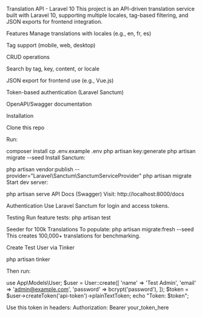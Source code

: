 Translation API - Laravel 10
This project is an API-driven translation service built with Laravel 10, supporting multiple locales, tag-based filtering, and JSON exports for frontend integration.

Features
Manage translations with locales (e.g., en, fr, es)

Tag support (mobile, web, desktop)

CRUD operations

Search by tag, key, content, or locale

JSON export for frontend use (e.g., Vue.js)

Token-based authentication (Laravel Sanctum)

OpenAPI/Swagger documentation



Installation

Clone this repo

Run:

composer install
cp .env.example .env
php artisan key:generate
php artisan migrate --seed
Install Sanctum:

php artisan vendor:publish --provider="Laravel\Sanctum\SanctumServiceProvider"
php artisan migrate
Start dev server:

php artisan serve
API Docs (Swagger)
Visit: http://localhost:8000/docs

Authentication
Use Laravel Sanctum for login and access tokens.

Testing
Run feature tests:
php artisan test

Seeder for 100k Translations
To populate:
php artisan migrate:fresh --seed
This creates 100,000+ translations for benchmarking.

Create Test User via Tinker

php artisan tinker

Then run:

use App\Models\User;
$user = User::create([
'name' => 'Test Admin',
'email' => 'admin@example.com',
'password' => bcrypt('password'),
]);
$token = $user->createToken('api-token')->plainTextToken;
echo "Token: $token";

Use this token in headers:
Authorization: Bearer your_token_here
